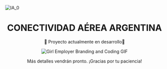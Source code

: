 ![IA_0](https://github.com/maferhel/CONECTIVIDAD-AEREA-ARGENTINA/blob/main/IMAGENES/IA_0.jpg)

<h1 align="center">CONECTIVIDAD AÉREA ARGENTINA</h1>



<p align="center">
🚧 Proyecto actualmente en desarrollo🚧
</p>



<p align="center">
  <img src="https://github.com/maferhel/CONECTIVIDAD-AEREA-ARGENTINA/blob/main/IMAGENES/JXA0.gif" alt="Girl Employer Branding and Coding GIF">
</p>



<p align="center">
Más detalles vendrán pronto. ¡Gracias por tu paciencia!
</p>
